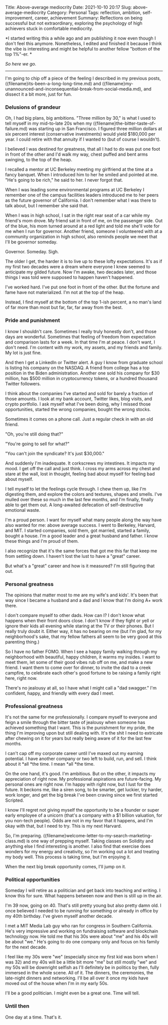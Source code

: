 Title: Above-average mediocrity
Date: 2021-10-10 20:17
Slug: above-average-mediocrity
Category: Personal
Tags: reflection, ambition, self-improvement, career, achievement
Summary: Reflections on being successful but not extraordinary, exploring the psychology of high achievers stuck in comfortable mediocrity.

*I started writing this a while ago and am publishing it now even though I don't feel this anymore. Nonetheless, I edited and finished it because I think the vibe is interesting and might be helpful to another fellow "bottom of the top 1%"-er. *

*So here we go.*

---

I'm going to chip off a piece of the feeling I described in my previous posts, ({filename}its-been-a-long-long-time.md) and ({filename}my-unannounced-and-inconsequential-break-from-social-media.md), and dissect it a bit more, just for fun. 

### Delusions of grandeur

Oh, I had big plans, big ambitions. "Three million by 30," is what I used to tell myself in my mid-to-late 20s when my ({filename}the-bitter-taste-of-failure.md) was starting up in San Francisco. I figured three million dollars at six percent interest (conservative investments) would yield $180,000 per year. I could retire with that annuity if I wanted to (but of course I wouldn't). 

I believed I was destined for greatness, that all I had to do was put one foot in front of the other and I'd walk my way, chest puffed and bent arms swinging, to the top of the heap. 

I recalled a mentor at UC Berkeley meeting my girlfriend at the time at a fancy banquet. When I introduced him to her he smiled and pointed at me. "He's going to be rich," he said to her. I never forgot that. 

When I was leading some environmental programs at UC Berkeley I remember one of the campus facilities leaders introduced me to her peers as the future governor of California. I don't remember what I was there to talk about, but I remember she said that.

When I was in high school, I sat in the right rear seat of a car while my friend's mom drove. My friend sat in front of me, on the passenger side. Out of the blue, his mom turned around at a red light and told me she'll vote for me when I run for governor. Another friend, someone I volunteered with at a community organization in high school, also reminds people we meet that I'll be governor someday. 

Governor. Someday. Sigh. 

The older I get, the harder it is to live up to these lofty expectations. It's as if my first two decades were a dream where everyone I knew seemed to anticipate my gilded future. Now I'm awake, two decades later, and those things I was told were supposed to happen haven't happened. 

I've worked hard. I've put one foot in front of the other. But the fortune and fame have not materialized. I'm not at the top of the heap.

Instead, I find myself at the bottom of the top 1-ish percent, a no man's land of far more than most but far, far, far away from the best.

### <meta charset="utf-8">Pride and punishment

I know I shouldn't care. Sometimes I really truly honestly don't, and those days are wonderful. Sometimes that feeling of freedom from expectation and comparison lasts for a week. In that time I'm at peace. I don't want, I don't need. I'm content with my work, my assets, and my friends and family. My lot is just fine.

And then I get a LinkedIn or Twitter alert. A guy I know from graduate school is listing his company on the NASDAQ. A friend from college has a top position in the Biden administration. Another one sold his company for $30 million, has $500 million in cryptocurrency tokens, or a hundred thousand Twitter followers.

I think about the companies I've started and sold for barely a fraction of those amounts. I look at my bank account, Twitter likes, blog visits, and crypto portfolio. I ask myself what I've been doing, why I missed those opportunities, started the wrong companies, bought the wrong stocks. 

Sometimes it comes on a phone call. Just a regular check in with an old friend. 

"Oh, you're still doing that?" 

"You're going to sell for what?" 

"You can't join the syndicate? It's just $30,000."

And suddenly I'm inadequate. It corkscrews my intestines. It impacts my mood. I get off the call and just think. I cross my arms across my chest and stare at the wall, lost in thought, feeling bad about myself for feeling bad about myself. 

I tell myself to let the feelings cycle through. I chew them up, like I'm digesting them, and explore the colors and textures, shapes and smells. I've mulled over these so much in the last few months, and I'm finally, finally able to get them out. A long-awaited defecation of self-destructive emotional waste.

I'm a proud person. I want for myself what many people along the way have also wanted for me: above average success. I went to Berkeley, Harvard, and MIT. I started companies, sold them, got married, started a family, bought a house. I'm a good leader and a great husband and father. I know these things and I'm proud of them.

I also recognize that it's the same forces that got me this far that keep me from settling down. I haven't lost the lust to have a "great" career. 

But what's a "great" career and how is it measured? I'm still figuring that out. 

### Personal greatness

The opinions that matter most to me are my wife's and kids'. It's been that way since I became a husband and a dad and I know that I'm doing A+ work there. 

I don't compare myself to other dads. How can I? I don't know what happens when their front doors close. I don't know if they fight or yell or ignore their kids all evening while staring at the TV or their phones. But I really truly doubt it. Either way, it has no bearing on me (but I'm glad, for my neighborhood's sake, that my fellow fathers all seem to be very good at this parenting thing.) 

So I have no father FOMO. When I see a happy family walking through my neighborhood with beautiful, happy children, it warms my insides. I want to meet them, let some of their good vibes rub off on me, and make a new friend. I want them to come over for dinner, to invite the dad to a creek campfire, to celebrate each other's good fortune to be raising a family right here, right now.

There's no jealousy at all, so I have what I might call a "dad swagger." I'm confident, happy, and friendly with every dad I meet. 

### Professional greatness

It's not the same for me professionally. I compare myself to everyone and feign a smile through the bitter taste of jealousy when someone has achieved something that I want. This is the punishment for my pride, the thing I'm improving upon but still dealing with. It's the shit I need to extricate after chewing on it for years but really being aware of it for the last few months.

I can't cap off my corporate career until I've maxed out my earning potential. I have another company or two left to build, run, and sell. I think about it *all *the time. I mean *all *the time. 

On the one hand, it's good. I'm ambitious. But on the other, it impacts my appreciation of right now. My professional aspirations are future-facing. My personal ones are right now. I'm happy with right now, but I lust for the future. It beckons me, like a siren song, to be smarter, get luckier, try harder, work longer, and get the big break I've been craving since we first started Scripted. 

I know I'll regret not giving myself the opportunity to be a founder or super early employee of a unicorn (that's a company with a $1 billion valuation, for you non-tech people). Odds are not in my favor that it happens, and I'm okay with that, but I need to try. This is my next Harvard. 

So, I'm preparing. ({filename}welcome-letter-to-my-search-marketing-class.md) is one way of prepping myself. Taking classes on Solidity and anything else I find interesting is another. I also find that exercise does wonders for my energy and creativity, so I'm working out a lot and treating my body well. This process is taking time, but I'm enjoying it. 

When the next big break opportunity comes, I'll jump on it. 

### Political opportunities

Someday I will retire as a politician and get back into teaching and writing. I know this for sure. What happens between now and then is still up in the air. 

I'm 39 now, going on 40. That's still pretty young but also pretty damn old. I once believed I needed to be running for something or already in office by my 40th birthday. I've given myself another decade. 

I met a MIT Media Lab guy who ran for congress in Southern California. He's very impressive and working on fundraising software and blockchain technology now. He told me that his 30s were about "me" and his 40s will be about "we." He's going to do one company only and focus on his family for the next decade. 

I feel like my 30s were "we" (especially since my first kid was born when I was 32) and my 40s will be a little bit more "me" but still mostly "we" and my 50s will be downright selfish as I'll definitely be in politics by then, fully immersed in the whole scene. All of it. The dinners, the ceremonies, the late-night dinners and networking. I'll be all over it once my kids have moved out of the house when I'm in my early 50s.  

I'll be a good politician. I might even be a great one. Time will tell. 

### Until then

One day at a time. That's it.